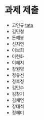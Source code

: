 # 과제 제출

* 고인규 [tata](../tata/README.md)
* 김민철
* 돈해봉
* 신지연
* 이보희
* 이현화
* 이혜지
* 장원영
* 정유선
* 정호정
* 김민수
* 김창기
* 김채연
* 장대석
* 정혜미
